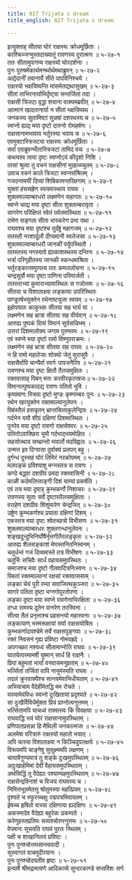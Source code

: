 ```yaml
---
title: 027 Trijata s dream
title_english: 027 Trijata s dream

---
```

<div class="audioEmbed"  caption="श्रीराम-हरिसीताराममूर्ति-घनपाठिभ्यां वचनम्" src="https://archive.org/download/Ramayana-recitation-Sriram-harisItArAmamUrti-Ghanapaati-v2/Kanda_5/Kanda_5_SK-027-Trijata_s_dream.mp3"></div>

इत्युक्ताह् सीतया घोरं राक्षस्यः क्रोधमूर्छिताः ।  
काश्चिज्जग्मुस्तदाख्यातुं रावणस्य दुरात्मनः ॥ ५-२७-१  
ततः सीतामुपागम्य राक्षस्यो घोरदर्शनाः ।  
पुनः पुरुषमेकार्थमनर्थार्थमथाब्रुवन् ॥ ५-२७-२  
अद्येदानीं तवानार्ये सीते पापविनिश्चये ।  
राक्षस्यो भक्षयिष्यन्ति मांसमेतद्यथासुखम् ॥ ५-२७-३  
सीतां ताभिरनार्याभिर्दृष्ट्वा सन्तर्जितां तदा ।  
राक्षसी त्रिजटा वृद्धा शयाना वाक्यमब्रवीत् ॥ ५-२७-४  
आत्मानं खादतानार्या न सीतां भक्षयिष्यथ ।  
जनकस्य सुतामिष्टां सुन्नषां दशरथस्य च ॥ ५-२७-५  
स्वप्नो ह्यद्य मया दृष्टो दारुनो रोमहर्षणः ।  
राक्षसानामभावाय भर्तुरस्या भवाय च ॥ ५-२७-६  
एवमुक्टास्त्रिजटया राक्षस्यः क्रोधमूर्छिताः ।  
सर्वा एवाब्रुवन्भीतास्त्रिजटां तामिदं वचः ॥ ५-२७-७  
कथयस्व त्वया दृष्टः स्वप्नोऽयं कीदृशो निशि ।  
तासां श्रुत्वा तु वचनं राक्षसीनां मुखाच्य्चुतम् ॥ ५-२७-८  
उवाच वचनं काले त्रिजटा स्वप्नसंश्रितम् ।  
गजदन्तमयीं दिव्यां शिबिकामन्तरिक्षगाम् ॥ ५-२७-९  
युक्तां हंससह्रेण स्वयमास्थाय राघवः ।  
शुक्लमाल्याम्बरधरो लक्ष्मणेन सहागतः ॥ ५-२७-१०  
स्वप्ने चाद्य मया दृष्टा सीता शुक्लाम्बरावृता ।  
सागरेण परिक्षिप्तं स्वेतं पर्वतमास्थिता ॥ ५-२७-११  
रामेण सङ्गता सीता भास्करेण प्रभा यथा ।  
राघवश्च मया दृष्टश्च तुर्दंष्ट्रं महागजम् ॥ ५-२७-१२  
ततस्तौ नरशार्दूलौ दीप्यमानौ स्वतेजसा ॥ ५-२७-१३  
शुक्लमाल्याम्बरधरौ जानकीं पर्युपस्थितौ ।  
ततस्तस्य नगस्याग्रे ह्याकाशस्थस्य दन्तिनः ॥ ५-२७-१४  
भर्त्रा परिगृहीतस्य जानकी स्कन्धमाश्रिता ।  
भर्तुरङ्कात्समुत्पत्य ततः कमललोचना ॥ ५-२७-१५  
चन्द्रसूर्यौ मया दृष्टा पाणिना परिमार्जती ।  
ततस्ताभ्यां कुमाराभ्यामास्थितः स गजोत्तमः ॥ ५-२७-१६  
सीतया च विशालाक्ष्या लङ्काया उपरिस्थितः  
पाण्डुरर्षभयुक्तेन रथेनाष्टयुजा स्वयम् ॥ ५-२७-१७  
इहोपयातः काकुथ्सः सीतया सह भार्य या ।  
लक्ष्मणेन सह भ्रात्रा सीतया सह वीर्यवान् ॥ ५-२७-१८  
आरुह्य पुष्पकं दिव्यं विमानं सूर्यसन्निभम् ।  
उत्तरां दिशमालोक्य जगाम पुरुष्त्तमः ॥ ५-२७-१९  
एवं स्वप्ने मया दृष्टो रामो विष्णुपराक्रमः ।  
लक्ष्मणेन सह भ्रात्रा सीतया सह राघवः ॥ ५-२७-२०  
न हि रामो महातेजाः शोक्यो जेतुं सुरासुरैः ।  
राक्षसैर्वापि चान्यैर्वा स्वर्गः पापजनैरिव ॥ ५-२७-२१  
रावणश्च मया दृष्टः क्षितौ तैलसमुक्षितः ।  
रक्तवासाह् पिबन् मत्तः करवीरकृतस्रजः॥ ५-२७-२२  
विमानात्पुष्पकादद्य रावणः पतितो भुवि ।  
कृष्यमाणः स्त्रिया दृष्टो मुण्डः कृष्णाम्बरः पुनः ॥ ५-२७-२३  
रथेन खरयुक्तेन रक्तमाल्यानुलेपनः ।  
पिबंस्तैलं हसन्नृतन् भ्रान्तचित्ताकुलेन्द्रियः ॥ ५-२७-२४  
गर्दभेन ययौ शीग्रं दक्षिणां दिशमास्थितः ।  
पुनरेव मया दृष्टो रावणो राक्षसेश्वरः ॥ ५-२७-२५  
पतितोऽवाक्छिरा भूमौ गर्दभाद्भयमोहितः ।  
सहसोत्थाय सम्भ्रान्तो भयार्तो मदविह्वलः ॥ ५-२७-२६  
उन्मत्त इव दिग्वासा दुर्वाक्यं प्रलपन् बहु ।  
दुर्गन्धं दुस्सहं घोरं तिमिरं नरकोपमम् ॥ ५-२७-२७  
मलपङ्कं प्रविश्याशु मग्नस्तत्र स रावणः ।  
कण्ठे बद्ध्वा दशग्रीवं प्रमदा रक्तवासिनी ॥ ५-२७-२८  
काळी कर्दमलिप्ताङ्गी दिशं याम्यां प्रकर्षति ।  
एवं तत्र मया दृष्टह् कुम्भकर्णो निशाचरः ॥ ५-२७-२९  
रावणस्य सुताः सर्वे दृष्टास्तैलसमुक्षिताः ।  
वराहेण दशग्रीवः शिंशुमारेण चेन्द्रजित् ॥ ५-२७-३०  
उष्ट्रेण कुम्भकर्णश्च प्रयाता दक्षिणां दिशम् ।  
एकस्तत्र मया दृष्टः श्वेतच्छत्रो विभीसणः ॥ ५-२७-३१  
शुक्लमाल्याम्बरधरः शुक्लगन्धानुलेपनः ।  
शङ्खदुन्दुभिनिर्घोषैर्नृत्तगीतैरलङ्कृतः ॥ ५-२७-३२  
आरुह्य शैलसङ्काशं मेघस्तनितनिस्वनम् ।  
चतुर्धन्तं गजं दिव्यमास्ते तत्र विभीषणः ॥ ५-२७-३३  
चतुर्भिः सचिवैः सार्धं वहायसमुपस्थितः ।  
समाजश्च मया दृष्टो गीतवादित्रनिःस्वनः ॥ ५-२७-३४  
पिबतां रक्तमाल्यानां रक्षसां रक्तवाससाम् ।  
लङ्का चेयं पुरी रम्या सवाजिरथकुञ्जरा ॥ ५-२७-३५  
सागरे पतिता दृष्टा भग्नगोपुरतोरणा ।  
लङ्का दृष्टा मया स्वप्ने रावणेनाभिरक्षिता ॥ ५-२७-३६  
दग्धा रामस्य दूतेन वानरेण तरस्विना ।  
सीत्वा तैलं प्रनृत्ताश्च प्रहसन्त्यो महास्वनाः ॥ ५-२७-३७  
लङ्कायाण् भस्मरूक्षायां सर्वा राक्षसयोषितः ।  
कुम्भकर्णादयश्चेमे सर्वे राक्षसपुङ्गवाः ॥ ५-२७-३८  
रक्तं निवसनं गृह्य प्रविष्टा गोमयह्रदे ।  
अपगच्छत नश्यध्वं सीतामाप्नोति राघवः ॥ ५-२७-३९  
घातयेत्परमामर्षी युष्मान् सार्धं हि राक्षनैः ।  
प्रियां बहुमतां भार्यां वनवासमनुव्रताम् ॥ ५-२७-४०  
भर्त्सितां तर्जितां वापि नानुमंस्यति राघवः ।  
तदलं क्रूरवाक्यैश्च सान्त्वमेवाभिधीयताम् ॥ ५-२७-४१  
अभियाचाम वैदेहीमेतद्धि मम रोचते ।  
यस्यामेवंविधः स्वप्नो दुःखितायां प्रदृश्यते ॥ ५-२७-४२  
सा दुःखैर्विविधैर्मुक्ता प्रियं प्राप्नोत्यनुत्तमम् ।  
भर्त्सितामपि याचध्वं राक्सस्यः किं विवक्षया ॥ ५-२७-४३  
राघवाद्धि भयं घोरं राक्षसानामुपस्थितम् ।  
प्रणिपातप्रसन्ना हि मैथिली जनकात्मजा ॥ ५-२७-४४  
अलमेषा परित्रारुं राक्षस्यो महातो भयात् ।  
अपि चास्या विशालाक्ष्या न किञ्चिदुपलक्षये ॥ ५-२७-४५  
विरूपमपि चाङ्गेषु सुसूक्ष्ममपि लक्षणम् ।  
चायावैगुण्यमात्रं तु शङ्के दुःखमुपस्थितम् ॥ ५-२७-४६  
अदुःखार्हमिमां देवीं वैहायसमुपस्थिताम् ।  
अर्थसिद्धिं तु वैदेह्याः पश्याम्यहमुपस्थिताम् ॥ ५-२७-४७  
राक्षसेन्द्रविनाशं च विजयं राघवस्य च ।  
निमित्तभूतमेतत्तु श्रोतुमस्या महत्प्रियम् ॥ ५-२७-४८  
दृश्यते च स्फुरच्चक्षुः पद्मपत्रमिवायतम् ।  
ईषच्च हृषितो वास्या दक्षिणाया ह्यदक्षिणः ॥ ५-२७-४९  
अकस्मादेव वैदेह्या बहुरेकः प्रकम्पते ।  
करेणुहस्तप्रतिमः सव्यश्चोरुरनुत्तमः ॥ ५-२७-५०  
वेपमानः सूचयति राघवं पुरतः स्थितम् ।  
पक्षी च शाखानिलयं प्रविष्टः ।  
पुनः पुनश्चोत्तमसान्त्ववादी ।  
सुस्वागतं वाचमुदीरयानः ।  
पुनः पुनश्चोदयतीव हृष्टः ॥ ५-२७-५१  
इत्यार्षे श्रीमद्रामायणे आदिकाव्ये सुन्दरकाण्डे सप्तविंशः सर्गः